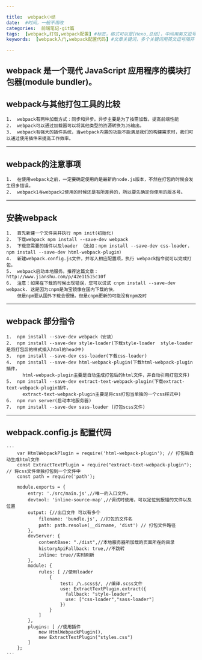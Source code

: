 ```yaml
---

title:  webpack小结
date:  #时间，一般不用改
categories:  前端笔记-git篇
tags:  [webpack,打包,webpack配置] #标签，格式可以是[Hexo,总结]，中间用英文逗号分开
keywords:  [webpack入门,webpack配置代码] #文章关键词，多个关键词用英文逗号隔开

---
```

##	webpack 是一个现代 JavaScript 应用程序的模块打包器(module bundler)。
##	webpack与其他打包工具的比较
	1.	webpack有两种加载方式：同步和异步。异步主要是为了按需加载，提高前端性能
	2.	webpack可以通过加载器可以将其他类型的资源转换为JS输出。
	3.	webpack有强大的插件系统，当webpack内置的功能不能满足我们的构建需求时，我们可以通过使用插件来提高工作效率。
* * * *
##	webpack的注意事项
	1.  在使用webpack之前，一定要确定使用的是最新的node.js版本，不然在打包的时候会发生很多错误。
	2.  webpack1与webpack2使用的时候还是有所差异的，所以要先确定你使用的版本号。
* * * *
##   安装webpack
	1.  首先新建一个文件夹并执行 npm init(初始化)
	2.  下载webpack npm install --save-dev webpack 
	3.  下载您需要的插件以及loader （比如：npm install --save-dev css-loader. npm install --save-dev html-webpack-plugin）
	4.  新建webpack.config.js文件，并写入相应配置项，执行 webpack指令就可以完成打包。
	5.  webpack启动本地服务。推荐这篇文章：http://www.jianshu.com/p/42e11515c10f
	6.  注意：如果在下载的时候出现错误，您可以试试 cnpm install --save-dev webpack. 这是因为cnpm是淘宝镜像在国内下载的快，
		但是npm要从国外下载会很慢。但是cnpm更新的可能没有npm及时
* * * *
##	webpack 部分指令
	1.	npm install --save-dev webpack（安装）
	2.	npm install --save-dev style-loader(下载style-loader  style-loader是将打包后的样式插入html的head中)
	3.	npm install --save-dev css-loader(下载css-loader)
	4.	npm install --save-dev html-webpack-plugin(下载html-webpack-plugin插件，
		  html-webpack-plugin主要是自动生成打包后的html文件，并自动引用打包文件)
	5.	npm install --save-dev extract-text-webpack-plugin(下载extract-text-webpack-plugin插件，
		  extract-text-webpack-plugin主要是将css打包当单独的一个css样式中)
	6.	npm run server(启动本地服务器)
	7.	npm install --save-dev sass-loader (打包scss文件)
* * * *
##	webpack.config.js 配置代码
    ···
		var HtmlWebpackPlugin = require('html-webpack-plugin'); // 打包后自动生成html文件
		const ExtractTextPlugin = require("extract-text-webpack-plugin"); // 将css文件单独打包到一个文件中
		const path = require('path');

		module.exports = {
			entry: './src/main.js',//唯一的入口文件。
			devtool: 'inline-source-map',//调试时使用，可以定位到报错的文件以及位置
			output: {//出口文件 可以有多个
				filename: 'bundle.js', //打包的文件名
				path: path.resolve(__dirname, 'dist') // 打包文件路径
			},
			devServer: {
				contentBase: "./dist",//本地服务器所加载的页面所在的目录
				historyApiFallback: true,//不跳转
				inline: true//实时刷新
			}, 
			module: {
				rules: [ //使用loader 
					{
						test: /\.scss$/, //编译.scss文件
						use: ExtractTextPlugin.extract({
						  fallback: "style-loader",
						  use: ["css-loader","sass-loader"]
						})
					}
				]
			},
			plugins: [ //使用插件
				new HtmlWebpackPlugin(),
				new ExtractTextPlugin("styles.css")
			]
		};
	···